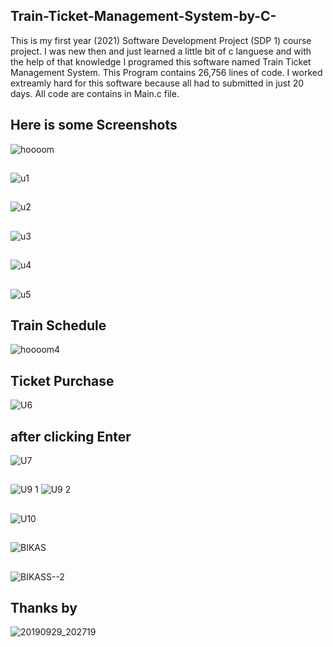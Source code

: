## Train-Ticket-Management-System-by-C-
This is my first year (2021) Software Development Project (SDP 1) course project. I was new then and just learned a little bit of c languese
and with the help of that knowledge I programed this software named Train Ticket Management System. This Program contains 26,756 lines of code.
I worked extreamly hard for this software because all had to submitted in just 20 days.
All code are contains in Main.c file.


## Here is some Screenshots 



![hoooom](https://github.com/kamruzzaman526/Train-Ticket-Management-System-by-C-/assets/79442039/d1ce6628-bf3b-4990-a93a-6fdee84f0752)

##


![u1](https://github.com/kamruzzaman526/Train-Ticket-Management-System-by-C-/assets/79442039/9009bc72-5ff2-4a70-9033-fdc59e7037d6)

## 


![u2](https://github.com/kamruzzaman526/Train-Ticket-Management-System-by-C-/assets/79442039/7d834f41-7574-4c10-83ea-bdb840c6ba08)

## 


![u3](https://github.com/kamruzzaman526/Train-Ticket-Management-System-by-C-/assets/79442039/6cd7a31b-146c-4e3d-9c25-9f8a914e95a9)

## 

![u4](https://github.com/kamruzzaman526/Train-Ticket-Management-System-by-C-/assets/79442039/fda8e67a-ba38-486d-baac-1eb762622305)

## 

![u5](https://github.com/kamruzzaman526/Train-Ticket-Management-System-by-C-/assets/79442039/4d978593-63c9-4944-93ae-8ac172e4d145)


## Train Schedule

![hoooom4](https://github.com/kamruzzaman526/Train-Ticket-Management-System-by-C-/assets/79442039/1ea36687-0ba4-45f6-addd-4af18407207b)


## Ticket Purchase


![U6](https://github.com/kamruzzaman526/Train-Ticket-Management-System-by-C-/assets/79442039/47c4228c-d17b-483e-888b-764feefca891)


## after clicking Enter

![U7](https://github.com/kamruzzaman526/Train-Ticket-Management-System-by-C-/assets/79442039/bb9f0e6e-a53e-44bf-b824-36b5f7bfd912)

## 

![U9 1](https://github.com/kamruzzaman526/Train-Ticket-Management-System-by-C-/assets/79442039/5bcb43f2-8f3a-4b40-99ad-c6308e589fb2)
![U9 2](https://github.com/kamruzzaman526/Train-Ticket-Management-System-by-C-/assets/79442039/80543284-b428-4fdc-b6c9-174464ebc6e7)



## 


![U10](https://github.com/kamruzzaman526/Train-Ticket-Management-System-by-C-/assets/79442039/351a4f6b-a879-483a-ba60-e14e7ca8d337)

## 

![BIKAS](https://github.com/kamruzzaman526/Train-Ticket-Management-System-by-C-/assets/79442039/f6771fc5-7fee-4b42-8626-72318ee242e6)

##

![BIKASS--2](https://github.com/kamruzzaman526/Train-Ticket-Management-System-by-C-/assets/79442039/c06ab1d1-bed9-4b44-b6fe-fadaa58e4555)




## Thanks by
![20190929_202719](https://github.com/kamruzzaman526/Train-Ticket-Management-System-by-C-/assets/79442039/189ceddb-4c2f-4fc6-a2f0-0b18a1f73a10)

